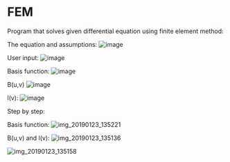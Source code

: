 # FEM

Program that solves given differential equation using finite element method:

The equation and assumptions:
![image](https://user-images.githubusercontent.com/29823037/51615525-5a8f3b80-1f28-11e9-9d39-49a3d9f38fde.png)

User input:
![image](https://user-images.githubusercontent.com/29823037/51615342-dccb3000-1f27-11e9-92ac-af9e7003f646.png)

Basis function:
![image](https://user-images.githubusercontent.com/29823037/51615471-3cc1d680-1f28-11e9-9cbf-268cd198a9e8.png)

B(u,v)
![image](https://user-images.githubusercontent.com/29823037/51615384-fcfaef00-1f27-11e9-857d-9ad12b897796.png)

l(v):
![image](https://user-images.githubusercontent.com/29823037/51615289-ba391700-1f27-11e9-9e91-b5c54e766817.png)


Step by step:

Basis function: 
![img_20190123_135221](https://user-images.githubusercontent.com/29823037/51608026-a0430880-1f16-11e9-9e53-a4bd56f9d968.jpg)

B(u,v) and l(v):
![img_20190123_135136](https://user-images.githubusercontent.com/29823037/51607994-87d2ee00-1f16-11e9-8026-373d0f54819f.jpg)

![img_20190123_135158](https://user-images.githubusercontent.com/29823037/51608011-91f4ec80-1f16-11e9-9ff3-6e2416cd9b50.jpg)

